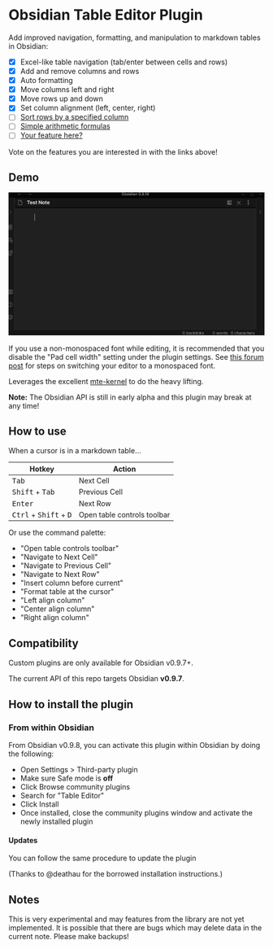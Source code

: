 # Obsidian Table Editor Plugin

Add improved navigation, formatting, and manipulation to markdown tables in Obsidian:

- [x] Excel-like table navigation (tab/enter between cells and rows)
- [x] Add and remove columns and rows
- [x] Auto formatting
- [x] Move columns left and right
- [x] Move rows up and down
- [x] Set column alignment (left, center, right)
- [ ] [Sort rows by a specified column](https://github.com/tgrosinger/advanced-tables-obsidian/issues/11)
- [ ] [Simple arithmetic formulas](https://github.com/tgrosinger/advanced-tables-obsidian/issues/14)
- [ ] [Your feature here?](https://github.com/tgrosinger/advanced-tables-obsidian/issues/new?assignees=&labels=enhancement%2C+needs-review&template=feature_request.md&title=)

Vote on the features you are interested in with the links above!

## Demo

![basic functionality](resources/screenshots/basic-functionality.gif)

If you use a non-monospaced font while editing, it is recommended that you
disable the "Pad cell width" setting under the plugin settings. See [this
forum post](https://forum.obsidian.md/t/monospace-font-in-the-editor/648/10)
for steps on switching your editor to a monospaced font.

Leverages the excellent [mte-kernel](https://github.com/susisu/mte-kernel) to do the heavy lifting.

**Note:** The Obsidian API is still in early alpha and this plugin may break at any time!

## How to use

When a cursor is in a markdown table...

| Hotkey                                            | Action                      |
| ------------------------------------------------- | --------------------------- |
| <kbd>Tab</kbd>                                    | Next Cell                   |
| <kbd>Shift</kbd> + <kbd>Tab</kbd>                 | Previous Cell               |
| <kbd>Enter</kbd>                                  | Next Row                    |
| <kbd>Ctrl</kbd> + <kbd>Shift</kbd> + <kbd>D</kbd> | Open table controls toolbar |

Or use the command palette:

- "Open table controls toolbar"
- "Navigate to Next Cell"
- "Navigate to Previous Cell"
- "Navigate to Next Row"
- "Insert column before current"
- "Format table at the cursor"
- "Left align column"
- "Center align column"
- "Right align column"

## Compatibility

Custom plugins are only available for Obsidian v0.9.7+.

The current API of this repo targets Obsidian **v0.9.7**.

## How to install the plugin

### From within Obsidian

From Obsidian v0.9.8, you can activate this plugin within Obsidian by doing the following:

- Open Settings > Third-party plugin
- Make sure Safe mode is **off**
- Click Browse community plugins
- Search for "Table Editor"
- Click Install
- Once installed, close the community plugins window and activate the newly installed plugin

#### Updates

You can follow the same procedure to update the plugin

(Thanks to @deathau for the borrowed installation instructions.)

## Notes

This is very experimental and may features from the library are not yet
implemented. It is possible that there are bugs which may delete data in the
current note. Please make backups!
